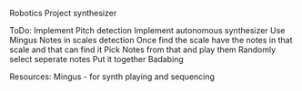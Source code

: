 Robotics Project synthesizer

ToDo:
	Implement Pitch detection
	<!-- Implement synthesizer playing DONE-->
	Implement autonomous synthesizer
		Use Mingus Notes in scales detection
		Once find the scale have the notes in that scale and that can find it
		Pick Notes from that and play them
		Randomly select seperate notes
	Put it together
	Badabing


Resources:
	Mingus - for synth playing and sequencing


